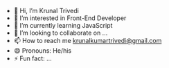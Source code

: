 - 👋 Hi, I’m Krunal Trivedi
- 👀 I’m interested in Front-End Developer
- 🌱 I’m currently learning JavaScript
- 💞️ I’m looking to collaborate on ...
- 📫 How to reach me krunalkumartrivedi@gmail.com
- 😄 Pronouns: He/his
- ⚡ Fun fact: ...

<!---
trivedikrunal/trivedikrunal is a ✨ special ✨ repository because its `README.md` (this file) appears on your GitHub profile.
You can click the Preview link to take a look at your changes.
--->
